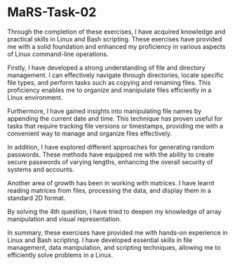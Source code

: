 # MaRS-Task-02
Through the completion of these exercises, I have acquired knowledge and practical skills in Linux and Bash scripting. These exercises have provided me with a solid foundation and enhanced my proficiency in various aspects of Linux command-line operations.

Firstly, I have developed a strong understanding of file and directory management. I can effectively navigate through directories, locate specific file types, and perform tasks such as copying and renaming files. This proficiency enables me to organize and manipulate files efficiently in a Linux environment.

Furthermore, I have gained insights into manipulating file names by appending the current date and time. This technique has proven useful for tasks that require tracking file versions or timestamps, providing me with a convenient way to manage and organize files effectively.

In addition, I have explored different approaches for generating random passwords. These methods have equipped me with the ability to create secure passwords of varying lengths, enhancing the overall security of systems and accounts.

Another area of growth has been in working with matrices. I have learnt reading matrices from files, processing the data, and display them in a standard 2D format.

By solving the 4th question, I have tried to deepen my knowledge of array manipulation and visual representation.

In summary, these exercises have provided me with hands-on experience in Linux and Bash scripting. I have developed essential skills in file management, data manipulation, and scripting techniques, allowing me to efficiently solve problems in a Linux.
